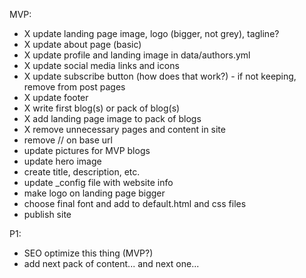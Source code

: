 MVP: 
- X update landing page image, logo (bigger, not grey), tagline?
- X update about page (basic)
- X update profile and landing image in data/authors.yml
- X update social media links and icons
- X update subscribe button (how does that work?) - if not keeping, remove from post pages
- X update footer
- X write first blog(s) or pack of blog(s)
- X add landing page image to pack of blogs
- X remove unnecessary pages and content in site
- remove // on base url
- update pictures for MVP blogs
- update hero image
- create title, description, etc. 
- update _config file with website info
- make logo on landing page bigger
- choose final font and add to default.html and css files
- publish site

P1: 
- SEO optimize this thing (MVP?)
- add next pack of content... and next one... 